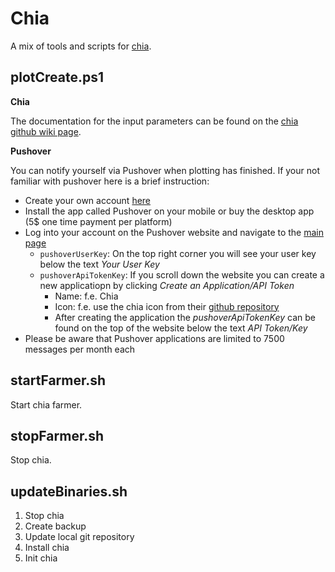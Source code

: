 # Chia

A mix of tools and scripts for [chia](https://github.com/Chia-Network/chia-blockchain/).

## plotCreate.ps1

**Chia**

The documentation for the input parameters can be found on the [chia github wiki page](https://github.com/Chia-Network/chia-blockchain/wiki/CLI-Commands-Reference#create).

**Pushover**

You can notify yourself via Pushover when plotting has finished. If your not familiar with pushover here is a brief instruction:
 * Create your own account [here](https://www.pushover.net)
 * Install the app called Pushover on your mobile or buy the desktop app (5$ one time payment per platform)
 * Log into your account on the Pushover website and navigate to the [main page](https://www.pushover.net/)
   * `pushoverUserKey`: On the top right corner you will see your user key below the text *Your User Key* 
   * `pushoverApiTokenKey`: If you scroll down the website you can create a new applicatiopn by clicking *Create an Application/API Token*
     * Name: f.e. Chia
     * Icon: f.e. use the chia icon from their [github repository](https://github.com/Chia-Network)
     * After creating the application the *pushoverApiTokenKey* can be found on the top of the website below the text *API Token/Key*
 * Please be aware that Pushover applications are limited to 7500 messages per month each

## startFarmer.sh

Start chia farmer.

## stopFarmer.sh

Stop chia.

## updateBinaries.sh

1. Stop chia
2. Create backup
3. Update local git repository
4. Install chia
5. Init chia